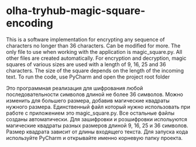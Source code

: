 # olha-tryhub-magic-square-encoding
This is a software implementation for encrypting any sequence of characters no longer than 36 characters. Can be modified for more.
The only file to use when working with the application is magic_square.py. All other files are created automatically.
For encryption and decryption, magic squares of various sizes are used with a length of 9, 16, 25 and 36 characters. 
The size of the square depends on the length of the incoming text.
To run the code, use PyCharm and open the project root folder

Это программная реализация для шифрования любой последовательности символов длиной не более 36 символов. 
Можно изменить для большего размера, добавив магические квадраты нужного размера.
Единственный файл который нужно использовать при работе с приложением это magic_square.py. 
Все остальные файлы созданы автоматически. 
Для зашифровки и розшифровки испольуются магические квадраты разных размеров длиной 9, 16, 25 и 36 символов. 
Размер квадрата зависит от длины входящего текста.
Для запуска кода используйте PyCharm и открывайте именно корневую папку проекта.